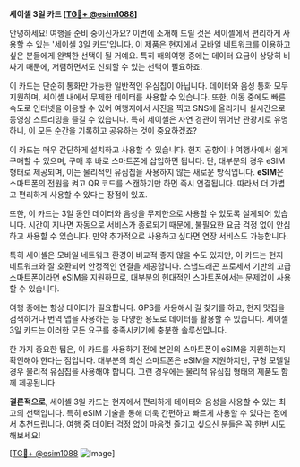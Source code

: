 **세이셸 3일 카드 [[TG💪+ @esim1088](https://t.me/s/esim1088)]**

안녕하세요! 여행을 준비 중이신가요? 이번에 소개해 드릴 것은 세이셸에서 편리하게 사용할 수 있는 '세이셸 3일 카드'입니다. 이 제품은 현지에서 모바일 네트워크를 이용하고 싶은 분들에게 완벽한 선택이 될 거예요. 특히 해외여행 중에는 데이터 요금이 상당히 비싸기 때문에, 저렴하면서도 신뢰할 수 있는 선택이 필요하죠.

이 카드는 단순히 통화만 가능한 일반적인 유심칩이 아닙니다. 데이터와 음성 통화 모두 지원하며, 세이셸 내에서 무제한 데이터를 사용할 수 있습니다. 또한, 이동 중에도 빠른 속도로 인터넷을 이용할 수 있어 여행지에서 사진을 찍고 SNS에 올리거나 실시간으로 동영상 스트리밍을 즐길 수 있습니다. 특히 세이셸은 자연 경관이 뛰어난 관광지로 유명하니, 이 모든 순간을 기록하고 공유하는 것이 중요하겠죠?

이 카드는 매우 간단하게 설치하고 사용할 수 있습니다. 현지 공항이나 여행사에서 쉽게 구매할 수 있으며, 구매 후 바로 스마트폰에 삽입하면 됩니다. 단, 대부분의 경우 eSIM 형태로 제공되며, 이는 물리적인 유심칩을 사용하지 않는 새로운 방식입니다. **eSIM**은 스마트폰의 전원을 켜고 QR 코드를 스캔하기만 하면 즉시 연결됩니다. 따라서 더 가볍고 편리하게 사용할 수 있다는 장점이 있죠.

또한, 이 카드는 3일 동안 데이터와 음성을 무제한으로 사용할 수 있도록 설계되어 있습니다. 시간이 지나면 자동으로 서비스가 종료되기 때문에, 불필요한 요금 걱정 없이 안심하고 사용할 수 있습니다. 만약 추가적으로 사용하고 싶다면 연장 서비스도 가능합니다.

특히 세이셸은 모바일 네트워크 환경이 비교적 좋지 않을 수도 있지만, 이 카드는 현지 네트워크와 잘 호환되어 안정적인 연결을 제공합니다. 스냅드래곤 프로세서 기반의 고급 스마트폰이라면 eSIM을 지원하므로, 대부분의 현대적인 스마트폰에서는 문제없이 사용할 수 있습니다.

여행 중에는 항상 데이터가 필요합니다. GPS를 사용해서 길 찾기를 하고, 현지 맛집을 검색하거나 번역 앱을 사용하는 등 다양한 용도로 데이터를 활용할 수 있습니다. 세이셸 3일 카드는 이러한 모든 요구를 충족시키기에 충분한 솔루션입니다.

한 가지 중요한 팁은, 이 카드를 사용하기 전에 본인의 스마트폰이 eSIM을 지원하는지 확인해야 한다는 점입니다. 대부분의 최신 스마트폰은 eSIM을 지원하지만, 구형 모델일 경우 물리적 유심칩을 사용해야 합니다. 그런 경우에는 물리적 유심칩 형태의 제품도 함께 제공됩니다.

**결론적으로**, 세이셸 3일 카드는 현지에서 편리하게 데이터와 음성을 사용할 수 있는 최고의 선택입니다. 특히 eSIM 기술을 통해 더욱 간편하고 빠르게 사용할 수 있다는 점에서 추천드립니다. 여행 중 데이터 걱정 없이 마음껏 즐기고 싶으신 분들은 꼭 한번 시도해보세요!

[[TG💪+ @esim1088](https://t.me/s/esim1088) ![Image](https://i.postimg.cc/Y0z9fWf4/image.png)]